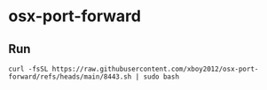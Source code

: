 # osx-port-forward

## Run

```shell
curl -fsSL https://raw.githubusercontent.com/xboy2012/osx-port-forward/refs/heads/main/8443.sh | sudo bash
```
